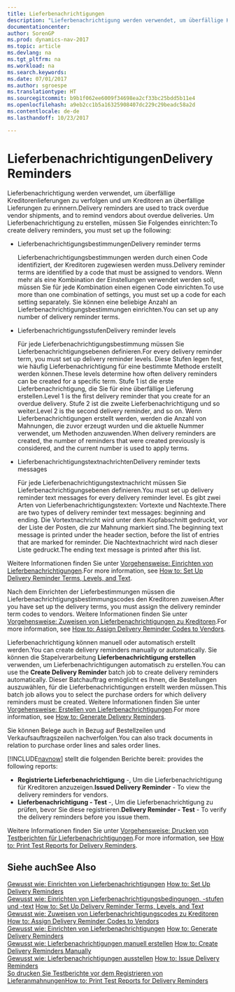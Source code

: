 ```yaml
---
title: Lieferbenachrichtigungen
description: "Lieferbenachrichtigung werden verwendet, um überfällige Kreditorenlieferungen zu verfolgen und um  Kreditoren an überfällige Lieferungen zu erinnern."
documentationcenter: 
author: SorenGP
ms.prod: dynamics-nav-2017
ms.topic: article
ms.devlang: na
ms.tgt_pltfrm: na
ms.workload: na
ms.search.keywords: 
ms.date: 07/01/2017
ms.author: sgroespe
ms.translationtype: HT
ms.sourcegitcommit: b9b1f062ee6009f34698ea2cf33bc25bdd5b11e4
ms.openlocfilehash: a9eb2cc1b5a16325908407dc229c29beadc58a2d
ms.contentlocale: de-de
ms.lasthandoff: 10/23/2017

---
```

# <a name="delivery-reminders"></a><span data-ttu-id="bc5da-103">Lieferbenachrichtigungen</span><span class="sxs-lookup"><span data-stu-id="bc5da-103">Delivery Reminders</span></span>
<span data-ttu-id="bc5da-104">Lieferbenachrichtigung werden verwendet, um überfällige Kreditorenlieferungen zu verfolgen und um  Kreditoren an überfällige Lieferungen zu erinnern.</span><span class="sxs-lookup"><span data-stu-id="bc5da-104">Delivery reminders are used to track overdue vendor shipments, and to remind vendors about overdue deliveries.</span></span> <span data-ttu-id="bc5da-105">Um Lieferbenachrichtigung zu erstellen, müssen Sie Folgendes einrichten:</span><span class="sxs-lookup"><span data-stu-id="bc5da-105">To create delivery reminders, you must set up the following:</span></span>  

- <span data-ttu-id="bc5da-106">Lieferbenachrichtigungsbestimmungen</span><span class="sxs-lookup"><span data-stu-id="bc5da-106">Delivery reminder terms</span></span>  

    <span data-ttu-id="bc5da-107">Lieferbenachrichtigungsbestimmungen werden durch einen Code identifiziert, der Kreditoren zugewiesen werden muss.</span><span class="sxs-lookup"><span data-stu-id="bc5da-107">Delivery reminder terms are identified by a code that must be assigned to vendors.</span></span> <span data-ttu-id="bc5da-108">Wenn mehr als eine Kombination der Einstellungen verwendet werden soll, müssen Sie für jede Kombination einen eigenen Code einrichten.</span><span class="sxs-lookup"><span data-stu-id="bc5da-108">To use more than one combination of settings, you must set up a code for each setting separately.</span></span> <span data-ttu-id="bc5da-109">Sie können eine beliebige Anzahl an Lieferbenachrichtigungsbestimmungen einrichten.</span><span class="sxs-lookup"><span data-stu-id="bc5da-109">You can set up any number of delivery reminder terms.</span></span>  

- <span data-ttu-id="bc5da-110">Lieferbenachrichtigungsstufen</span><span class="sxs-lookup"><span data-stu-id="bc5da-110">Delivery reminder levels</span></span>  

    <span data-ttu-id="bc5da-111">Für jede Lieferbenachrichtigungsbestimmung müssen Sie Lieferbenachrichtigungsebenen definieren.</span><span class="sxs-lookup"><span data-stu-id="bc5da-111">For every delivery reminder term, you must set up delivery reminder levels.</span></span> <span data-ttu-id="bc5da-112">Diese Stufen legen fest, wie häufig Lieferbenachrichtigung für eine bestimmte Methode erstellt werden können.</span><span class="sxs-lookup"><span data-stu-id="bc5da-112">These levels determine how often delivery reminders can be created for a specific term.</span></span> <span data-ttu-id="bc5da-113">Stufe 1 ist die erste Lieferbenachrichtigung, die Sie für eine überfällige Lieferung erstellen.</span><span class="sxs-lookup"><span data-stu-id="bc5da-113">Level 1 is the first delivery reminder that you create for an overdue delivery.</span></span> <span data-ttu-id="bc5da-114">Stufe 2 ist die zweite Lieferbenachrichtigung und so weiter.</span><span class="sxs-lookup"><span data-stu-id="bc5da-114">Level 2 is the second delivery reminder, and so on.</span></span> <span data-ttu-id="bc5da-115">Wenn Lieferbenachrichtigungen erstellt werden, werden die Anzahl von Mahnungen, die zuvor erzeugt wurden und die aktuelle Nummer verwendet, um Methoden anzuwenden.</span><span class="sxs-lookup"><span data-stu-id="bc5da-115">When delivery reminders are created, the number of reminders that were created previously is considered, and the current number is used to apply terms.</span></span>  

- <span data-ttu-id="bc5da-116">Lieferbenachrichtigungstextnachrichten</span><span class="sxs-lookup"><span data-stu-id="bc5da-116">Delivery reminder texts messages</span></span>  

    <span data-ttu-id="bc5da-117">Für jede Lieferbenachrichtigungstextnachricht müssen Sie Lieferbenachrichtigungsebenen definieren.</span><span class="sxs-lookup"><span data-stu-id="bc5da-117">You must set up delivery reminder text messages for every delivery reminder level.</span></span> <span data-ttu-id="bc5da-118">Es gibt zwei Arten von Lieferbenachrichtigungstexten: Vortexte und Nachtexte.</span><span class="sxs-lookup"><span data-stu-id="bc5da-118">There are two types of delivery reminder text messages: beginning and ending.</span></span> <span data-ttu-id="bc5da-119">Die Vortextnachricht wird unter dem Kopfabschnitt gedruckt, vor der Liste der Posten, die zur Mahnung markiert sind.</span><span class="sxs-lookup"><span data-stu-id="bc5da-119">The beginning text message is printed under the header section, before the list of entries that are marked for reminder.</span></span> <span data-ttu-id="bc5da-120">Die Nachtextnachricht wird nach dieser Liste gedruckt.</span><span class="sxs-lookup"><span data-stu-id="bc5da-120">The ending text message is printed after this list.</span></span>  

<span data-ttu-id="bc5da-121">Weitere Informationen finden Sie unter [Vorgehensweise: Einrichten von Lieferbenachrichtigungen](how-to-set-up-delivery-reminder-terms-levels-and-text.md).</span><span class="sxs-lookup"><span data-stu-id="bc5da-121">For more information, see [How to: Set Up Delivery Reminder Terms, Levels, and Text](how-to-set-up-delivery-reminder-terms-levels-and-text.md).</span></span>  

<span data-ttu-id="bc5da-122">Nach dem Einrichten der Lieferbestimmungen müssen die Lieferbenachrichtigungsbestimmungscodes den Kreditoren zuweisen.</span><span class="sxs-lookup"><span data-stu-id="bc5da-122">After you have set up the delivery terms, you must assign the delivery reminder term codes to vendors.</span></span> <span data-ttu-id="bc5da-123">Weitere Informationen finden Sie unter [Vorgehensweise: Zuweisen von Lieferbenachrichtigungen zu Kreditoren](how-to-assign-delivery-reminder-codes-to-vendors.md).</span><span class="sxs-lookup"><span data-stu-id="bc5da-123">For more information, see [How to: Assign Delivery Reminder Codes to Vendors](how-to-assign-delivery-reminder-codes-to-vendors.md).</span></span>  

<span data-ttu-id="bc5da-124">Lieferbenachrichtigung können manuell oder automatisch erstellt werden.</span><span class="sxs-lookup"><span data-stu-id="bc5da-124">You can create delivery reminders manually or automatically.</span></span> <span data-ttu-id="bc5da-125">Sie können die Stapelverarbeitung **Lieferbenachrichtigung erstellen** verwenden, um Lieferbenachrichtigungen automatisch zu erstellen.</span><span class="sxs-lookup"><span data-stu-id="bc5da-125">You can use the **Create Delivery Reminder** batch job to create delivery reminders automatically.</span></span> <span data-ttu-id="bc5da-126">Dieser Batchauftrag ermöglicht es Ihnen, die Bestellungen auszuwählen, für die Lieferbenachrichtigungen erstellt werden müssen.</span><span class="sxs-lookup"><span data-stu-id="bc5da-126">This batch job allows you to select the purchase orders for which delivery reminders must be created.</span></span> <span data-ttu-id="bc5da-127">Weitere Informationen finden Sie unter [Vorgehensweise: Erstellen von Lieferbenachrichtigungen](how-to-issue-delivery-reminders.md).</span><span class="sxs-lookup"><span data-stu-id="bc5da-127">For more information, see [How to: Generate Delivery Reminders](how-to-issue-delivery-reminders.md).</span></span>  

<span data-ttu-id="bc5da-128">Sie können Belege auch in Bezug auf Bestellzeilen und Verkaufsauftragszeilen nachverfolgen.</span><span class="sxs-lookup"><span data-stu-id="bc5da-128">You can also track documents in relation to purchase order lines and sales order lines.</span></span>  

[!INCLUDE[navnow](../../includes/navnow_md.md)]<span data-ttu-id="bc5da-129"> stellt die folgenden Berichte bereit:</span><span class="sxs-lookup"><span data-stu-id="bc5da-129"> provides the following reports:</span></span>  

- <span data-ttu-id="bc5da-130">**Registrierte Lieferbenachrichtigung** -, Um die Lieferbenachrichtigung für Kreditoren anzuzeigen.</span><span class="sxs-lookup"><span data-stu-id="bc5da-130">**Issued Delivery Reminder** - To view the delivery reminders for vendors.</span></span>  
- <span data-ttu-id="bc5da-131">**Lieferbenachrichtigung - Test** -, Um die Lieferbenachrichtigung zu prüfen, bevor Sie diese registrieren.</span><span class="sxs-lookup"><span data-stu-id="bc5da-131">**Delivery Reminder - Test** - To verify the delivery reminders before you issue them.</span></span>  

<span data-ttu-id="bc5da-132">Weitere Informationen finden Sie unter [Vorgehensweise: Drucken von Testberichten für  Lieferbenachrichtigungen](how-to-print-test-reports-for-delivery-reminders.md).</span><span class="sxs-lookup"><span data-stu-id="bc5da-132">For more information, see [How to: Print Test Reports for Delivery Reminders](how-to-print-test-reports-for-delivery-reminders.md).</span></span>  

## <a name="see-also"></a><span data-ttu-id="bc5da-133">Siehe auch</span><span class="sxs-lookup"><span data-stu-id="bc5da-133">See Also</span></span>  
 <span data-ttu-id="bc5da-134">[Gewusst wie: Einrichten von Lieferbenachrichtigungen](how-to-set-up-delivery-reminders.md) </span><span class="sxs-lookup"><span data-stu-id="bc5da-134">[How to: Set Up Delivery Reminders](how-to-set-up-delivery-reminders.md) </span></span>  
 <span data-ttu-id="bc5da-135">[Gewusst wie: Einrichten von Lieferbenachrichtigungsbedingungen, -stufen und -text](how-to-set-up-delivery-reminder-terms-levels-and-text.md) </span><span class="sxs-lookup"><span data-stu-id="bc5da-135">[How to: Set Up Delivery Reminder Terms, Levels, and Text](how-to-set-up-delivery-reminder-terms-levels-and-text.md) </span></span>  
 <span data-ttu-id="bc5da-136">[Gewusst wie: Zuweisen von Lieferbenachrichtigungscodes zu Kreditoren](how-to-assign-delivery-reminder-codes-to-vendors.md) </span><span class="sxs-lookup"><span data-stu-id="bc5da-136">[How to: Assign Delivery Reminder Codes to Vendors](how-to-assign-delivery-reminder-codes-to-vendors.md) </span></span>  
 <span data-ttu-id="bc5da-137">[Gewusst wie: Einrichten von Lieferbenachrichtigungen](how-to-generate-delivery-reminders.md) </span><span class="sxs-lookup"><span data-stu-id="bc5da-137">[How to: Generate Delivery Reminders](how-to-generate-delivery-reminders.md) </span></span>  
 <span data-ttu-id="bc5da-138">[Gewusst wie: Lieferbenachrichtigungen manuell erstellen](how-to-create-delivery-reminders-manually.md) </span><span class="sxs-lookup"><span data-stu-id="bc5da-138">[How to: Create Delivery Reminders Manually](how-to-create-delivery-reminders-manually.md) </span></span>  
 <span data-ttu-id="bc5da-139">[Gewusst wie: Lieferbenachrichtigungen ausstellen](how-to-issue-delivery-reminders.md) </span><span class="sxs-lookup"><span data-stu-id="bc5da-139">[How to: Issue Delivery Reminders](how-to-issue-delivery-reminders.md) </span></span>  
 [<span data-ttu-id="bc5da-140">So drucken Sie Testberichte vor dem Registrieren von Lieferanmahnungen</span><span class="sxs-lookup"><span data-stu-id="bc5da-140">How to: Print Test Reports for Delivery Reminders</span></span>](how-to-print-test-reports-for-delivery-reminders.md)

